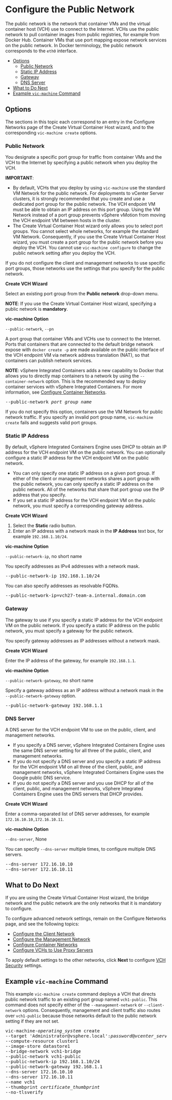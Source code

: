 # Configure the Public Network #

The public network is the network that container VMs and the virtual container host (VCH) use to connect to the Internet. VCHs use the public network to pull container images from public registries, for example from Docker Hub. Container VMs that use port mapping expose network services on the public network. In Docker terminology, the public network corresponds to the `eth0` interface.

- [Options](#options)
  - [Public Network](#public-network) 
  - [Static IP Address](#static-ip)
  - [Gateway](#gateway)
  - [DNS Server](#dns-server)
- [What to Do Next](#whatnext)
- [Example `vic-machine` Command](#example)

## Options <a id="options"></a>

The sections in this topic each correspond to an entry in the Configure Networks page of the Create Virtual Container Host wizard, and to the  corresponding `vic-machine create` options.

### Public Network <a id="public-network"></a>

You designate a specific port group for traffic from container VMs and the VCH to the Internet by specifying a public network when you deploy the VCH.

**IMPORTANT**: 

- By default, VCHs that you deploy by using `vic-machine` use the standard VM Network for the public network. For deployments to vCenter Server clusters, it is strongly recommended that you create and use a dedicated port group for the public network. The VCH endpoint VM must be able to obtain an IP address on this port group. Using the VM Network instead of a port group prevents vSphere vMotion from moving the VCH endpoint VM between hosts in the cluster.
- The Create Virtual Container Host wizard only allows you to select port groups. You cannot select whole networks, for example the standard VM Network. Consequently, if you use the Create Virtual Container Host wizard, you must create a port group for the public network before you deploy the VCH. You cannot use `vic-machine configure` to change the public network setting after you deploy the VCH.

If you do not configure the client and management networks to use specific port groups, those networks use the settings that you specify for the public network. 

**Create VCH Wizard**

Select an existing port group from the **Public network** drop-down menu.

**NOTE**: If you use the Create Virtual Container Host wizard, specifying a public network is **mandatory**. 

**vic-machine Option** 

`--public-network`, `--pn`

A port group that container VMs and VCHs use to connect to the Internet. Ports that containers that are connected to the default bridge network expose with `docker create -p` are made available on the public interface of the VCH endpoint VM via network address translation (NAT), so that containers can publish network services.  

**NOTE**: vSphere Integrated Containers adds a new capability to Docker that allows you to directly map containers to a network by using the `--container-network` option. This is the recommended way to deploy container services with vSphere Integrated Containers. For more information, see [Configure Container Networks](container_networks.md).

<pre>--public-network <i>port_group_name</i></pre>

If you do not specify this option, containers use the VM Network for public network traffic. If you specify an invalid port group name, `vic-machine create` fails and suggests valid port groups.

### Static IP Address <a id="static-ip"></a>

By default, vSphere Integrated Containers Engine uses DHCP to obtain an IP address for the VCH endpoint VM on the public network. You can  optionally configure a static IP address for the VCH endpoint VM on the public network.

- You can only specify one static IP address on a given port group. If either of the client or management networks shares a port group with the public network, you can only specify a static IP address on the public network. All of the networks that share that port group use the IP address that you specify. 
- If you set a static IP address for the VCH endpoint VM on the public network, you must specify a corresponding gateway address.

**Create VCH Wizard**

1. Select the **Static** radio button.
2. Enter an IP address with a network mask in the **IP Address** text box, for example `192.168.1.10/24`.

**vic-machine Option** 

`--public-network-ip`, no short name

You specify addresses as IPv4 addresses with a network mask.

<pre>--public-network-ip 192.168.1.10/24</pre>

You can also specify addresses as resolvable FQDNs.

<pre>--public-network-ip=vch27-team-a.internal.domain.com</pre>

### Gateway <a id="gateway"></a>

The gateway to use if you specify a static IP address for the VCH endpoint VM on the public network. If you specify a static IP address on the public network, you must specify a gateway for the public network.

You specify gateway addresses as IP addresses without a network mask.

**Create VCH Wizard**

Enter the IP address of the gateway, for example `192.168.1.1`.

**vic-machine Option** 

`--public-network-gateway`, no short name

Specify a gateway address as an IP address without a network mask in the `--public-network-gateway` option.

<pre>--public-network-gateway 192.168.1.1</pre>

### DNS Server <a id="dns-server"></a>

A DNS server for the VCH endpoint VM to use on the public, client, and management networks. 

- If you specify a DNS server, vSphere Integrated Containers Engine uses the same DNS server setting for all three of the public, client, and management networks.
- If you do not specify a DNS server and you specify a static IP address for the VCH endpoint VM on all three of the client, public, and management networks, vSphere Integrated Containers Engine uses the Google public DNS service. 
- If you do not specify a DNS server and you use DHCP for all of the client, public, and management networks, vSphere Integrated Containers Engine uses the DNS servers that DHCP provides.

**Create VCH Wizard**

Enter a comma-separated list of DNS server addresses, for example `172.16.10.10,172.16.10.11`. 

**vic-machine Option** 

`--dns-server`, None

You can specify `--dns-server` multiple times, to configure multiple DNS servers.
<pre>--dns-server 172.16.10.10
--dns-server 172.16.10.11
</pre>

## What to Do Next <a id="whatnext"></a>

If you are using the Create Virtual Container Host wizard, the bridge network and the public network are the only networks that it is mandatory to configure. 

To configure advanced network settings, remain on the Configure Networks page, and see the following topics:

- [Configure the Client Network](client_network.md)
- [Configure the Management Network](mgmt_network.md)
- [Configure Container Networks](container_networks.md)
- [Configure VCHs to Use Proxy Servers](vch_proxy.md)

To apply default settings to the other networks, click **Next** to configure [VCH Security](vch_security.md) settings.

## Example `vic-machine` Command <a id="example"></a>

This example `vic-machine create` command deploys a VCH that directs public network traffic to an existing port group named `vch1-public`. 
This command does not specify either of the `--management-network` or `--client-network` options. Consequently, management and client traffic also routes over `vch1-public` because those networks default to the public network setting if they are not set.

<pre>vic-machine-<i>operating_system</i> create
--target 'Administrator@vsphere.local':<i>password</i>@<i>vcenter_server_address</i>/dc1
--compute-resource cluster1
--image-store datastore1
--bridge-network vch1-bridge
--public-network vch1-public
--public-network-ip 192.168.1.10/24
--public-network-gateway 192.168.1.1
--dns-server 172.16.10.10
--dns-server 172.16.10.11
--name vch1
--thumbprint <i>certificate_thumbprint</i>
--no-tlsverify
</pre>
